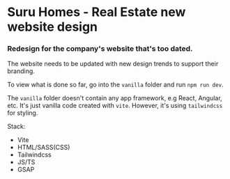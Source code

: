 # Suru Homes - Real Estate new website design

### Redesign for the company's website that's too dated.

The website needs to be updated with new design trends to support their branding.

To view what is done so far, go into the `vanilla` folder and run `npm run dev`.

The `vanilla` folder doesn't contain any app framework, e.g React, Angular, etc. It's just vanilla code created with `vite`. However, it's using `tailwindcss` for styling.

Stack:

- Vite
- HTML/SASS(CSS)
- Tailwindcss
- JS/TS
- GSAP

